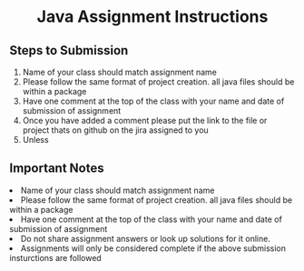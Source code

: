 <h1 align="center">Java Assignment Instructions</h1>
<h2>Steps to Submission</h2>
<ol>
  <li>Name of your class should match assignment name</li>
  <li>Please follow the same format of project creation. all java files should be within a package</li>
  <li>Have one comment at the top of the class with your name and date of submission of assignment</li>
  <li>Once you have added a comment please put the link to the file or project thats on github on the jira assigned to you</li>
  <li>Unless</li>
</ol>
<h2>Important Notes</h2>
<li>Name of your class should match assignment name</li>
<li>Please follow the same format of project creation. all java files should be within a package</li>
<li>Have one comment at the top of the class with your name and date of submission of assignment</li>
<li>Do not share assignment answers or look up solutions for it online.</li>
<li>Assignments will only be considered complete if the above submission insturctions are followed</li>
